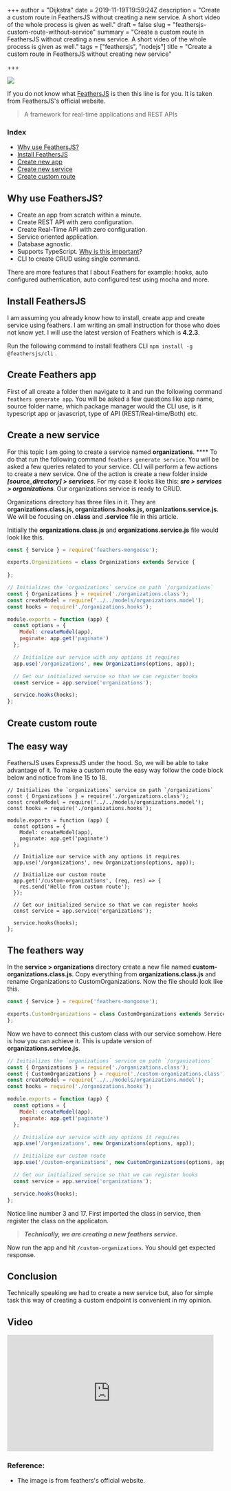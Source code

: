 +++
author = "Dijkstra"
date = 2019-11-19T19:59:24Z
description = "Create a custom route in FeathersJS without creating a new service. A short video of the whole process is given as well."
draft = false
slug = "feathersjs-custom-route-without-service"
summary = "Create a custom route in FeathersJS without creating a new service. A short video of the whole process is given as well."
tags = ["feathersjs", "nodejs"]
title = "Create a custom route in FeathersJS without creating new service"

+++


<img src="https://feathersjs.com/img/feathers-logo-wide.png"/>

If you do not know what [FeathersJS](https://feathersjs.com/) is then this line is for you. It is taken from FeathersJS's official website.

> A framework for real-time applications and REST APIs

### Index

* [Why use FeathersJS?](#why-feathers)
* [Install FeathersJS](#install-feathers)
* [Create new app](#create-app)
* [Create new service](#new-service)
* [Create custom route](#custom-route)

<h2 id="why-feathers">Why use FeathersJS?</h2>

* Create an app from scratch within a minute.
* Create REST API with zero configuration.
* Create Real-Time API with zero configuration.
* Service oriented application.
* Database agnostic.
* Supports TypeScript. [Why is this important](__GHOST_URL__/typescript-nodejs-get-start/)?
* CLI to create CRUD using single command.

There are more features that I  about Feathers for example: hooks, auto configured authentication, auto configured test using mocha and more.

<h2 id="install-feathers">Install FeathersJS</h2>

I am assuming you already know how to install, create app and create service using feathers. I am writing an small instruction for those who does not know yet. I will use the latest version of Feathers which is **4.2.3**.

Run the following command to install feathers CLI `npm install -g @feathersjs/cli` .

<h2 id="create-app">Create Feathers app</h2>

First of all create a folder then navigate to it and run the following command `feathers generate app`. You will be asked a few questions like app name, source folder name, which package manager would the CLI use, is it typescript app or javascript, type of API (REST/Real-time/Both) etc.

<h2 id="new-service">Create a new service</h2>

For this topic I am going to create a service named **organizations**. **** To do that run the following command `feathers generate service`. You will be asked a few queries related to your service. CLI will perform a few actions to create a new service. One of the action is create a new folder inside **_[source_directory] > services_**. For my case it looks like this: **_src > services > organizations_**_._ Our organizations service is ready to CRUD.

Organizations directory has three files in it. They are **organizations.class.js, organizations.hooks.js, organizations.service.js**. We will be focusing on **.class** and **.service** file in this article.

Initially the **organizations.class.js** and **organizations.service.js** file would look like this.

```javascript
const { Service } = require('feathers-mongoose');

exports.Organizations = class Organizations extends Service {
  
};

```

```javascript
// Initializes the `organizations` service on path `/organizations`
const { Organizations } = require('./organizations.class');
const createModel = require('../../models/organizations.model');
const hooks = require('./organizations.hooks');

module.exports = function (app) {
  const options = {
    Model: createModel(app),
    paginate: app.get('paginate')
  };

  // Initialize our service with any options it requires
  app.use('/organizations', new Organizations(options, app));

  // Get our initialized service so that we can register hooks
  const service = app.service('organizations');

  service.hooks(hooks);
};

```

<h2 id="custom-route">Create custom route</h2>

## The easy way

FeathersJS uses ExpressJS under the hood. So, we will be able to take advantage of it. To make a custom route the easy way follow the code block below and notice from line 15 to 18.

```
// Initializes the `organizations` service on path `/organizations`
const { Organizations } = require('./organizations.class');
const createModel = require('../../models/organizations.model');
const hooks = require('./organizations.hooks');

module.exports = function (app) {
  const options = {
    Model: createModel(app),
    paginate: app.get('paginate')
  };

  // Initialize our service with any options it requires
  app.use('/organizations', new Organizations(options, app));

  // Initialize our custom route
  app.get('/custom-organizations', (req, res) => {
  	res.send('Hello from custom route');
  });

  // Get our initialized service so that we can register hooks
  const service = app.service('organizations');

  service.hooks(hooks);
};

```

## The feathers way

In the **service > organizations** directory create a new file named **custom-organizations.class.js**. Copy everything from **organizations.class.js** and rename Organizations to CustomOrganizations. Now the file should look like this.

```javascript
const { Service } = require('feathers-mongoose');

exports.CustomOrganizations = class CustomOrganizations extends Service {
};

```

Now we have to connect this custom class with our service somehow. Here is how you can achieve it. This is update version of **organizations.service.js**.

```javascript
// Initializes the `organizations` service on path `/organizations`
const { Organizations } = require('./organizations.class');
const { CustomOrganizations } = require('./custom-organizations.class');
const createModel = require('../../models/organizations.model');
const hooks = require('./organizations.hooks');

module.exports = function (app) {
  const options = {
    Model: createModel(app),
    paginate: app.get('paginate')
  };

  // Initialize our service with any options it requires
  app.use('/organizations', new Organizations(options, app));

  // Initialize our custom route
  app.use('/custom-organizations', new CustomOrganizations(options, app));

  // Get our initialized service so that we can register hooks
  const service = app.service('organizations');

  service.hooks(hooks);
};

```

Notice line number 3 and 17. First imported the class in service, then register the class on the applicaton.

> _**Technically, we are creating a new feathers service.**_

Now run the app and hit `/custom-organizations`. You should get expected response.

## Conclusion

Technically speaking we had to create a new service but, also for simple task this way of creating a custom endpoint is convenient in my opinion.

## Video

<iframe width="480" height="270" src="https://www.youtube.com/embed/o5eUzfNd2xc?feature=oembed" frameborder="0" allow="accelerometer; autoplay; encrypted-media; gyroscope; picture-in-picture" allowfullscreen></iframe>



### Reference:

* The image is from feathers's official website.
